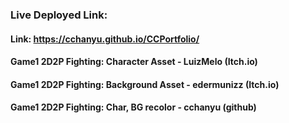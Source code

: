 ### Live Deployed Link:

#### Link: https://cchanyu.github.io/CCPortfolio/

#### Game1 2D2P Fighting: Character Asset - LuizMelo (Itch.io)
#### Game1 2D2P Fighting: Background Asset - edermunizz (Itch.io)
#### Game1 2D2P Fighting: Char, BG recolor - cchanyu (github)